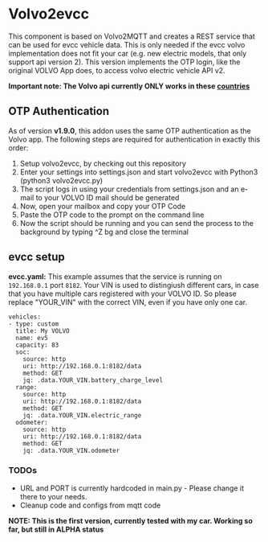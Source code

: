 # Volvo2evcc
This component is based on Volvo2MQTT and creates a REST service that can be used for evcc vehicle data. This is only needed if the evcc volvo implementation does not fit your car (e.g. new electric models, that only support api version 2). This version implements the OTP login, like the original VOLVO App does, to access volvo electric vehicle API v2.
<p>

<b>Important note: The Volvo api currently ONLY works in these [countries](https://developer.volvocars.com/terms-and-conditions/apis-supported-locations/)</b>

## OTP Authentication

As of version <b>v1.9.0</b>, this addon uses the same OTP authentication as the Volvo app. 
The following steps are required for authentication in exactly this order:

1. Setup volvo2evcc, by checking out this repository
2. Enter your settings into settings.json and start volvo2evcc with Python3 (python3 volvo2evcc.py)
3. The script logs in using your credentials from settings.json and an e-mail to your VOLVO ID mail should be generated
4. Now, open your mailbox and copy your OTP Code
5. Paste the OTP code to the prompt on the command line
6. Now the script should be running and you can send the process to the background by typing ^Z bg and close the terminal


## evcc setup
<b>evcc.yaml:</b>
This example assumes that the service is running on `192.168.0.1` port `8182`. Your VIN is used to distingiush different cars, in case that you have multiple cars registered with your VOLVO ID. So please replace "YOUR_VIN" with the correct VIN, even if you have only one car.
```
vehicles:
- type: custom
  title: My VOLVO
  name: ev5
  capacity: 83
  soc:
    source: http 
    uri: http://192.168.0.1:8182/data
    method: GET
    jq: .data.YOUR_VIN.battery_charge_level 
  range:
    source: http
    uri: http://192.168.0.1:8182/data
    method: GET
    jq: .data.YOUR_VIN.electric_range 
  odometer:
    source: http
    uri: http://192.168.0.1:8182/data
    method: GET
    jq: .data.YOUR_VIN.odometer
```

### TODOs
* URL and PORT is currently hardcoded in main.py - Please change it there to your needs.
* Cleanup code and configs from mqtt code

<b>NOTE: This is the first version, currently tested with my car. Working so far, but still in ALPHA status</b>
